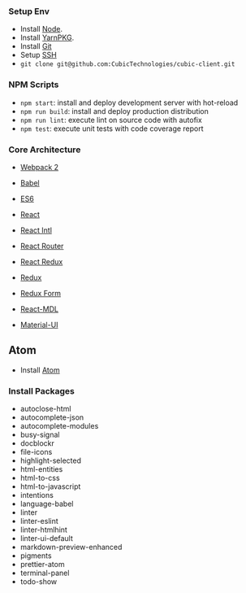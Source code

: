 ### Setup Env
* Install [Node](https://nodejs.org/en/download/current).
* Install [YarnPKG](https://yarnpkg.com/en/docs/install).
* Install [Git](https://git-scm.com/downloads)
* Setup [SSH](https://help.github.com/articles/connecting-to-github-with-ssh/)
* `git clone git@github.com:CubicTechnologies/cubic-client.git`

### NPM Scripts
* `npm start`: install and deploy development server with hot-reload
* `npm run build`: install and deploy production distribution
* `npm run lint`: execute lint on source code with autofix
* `npm test`: execute unit tests with code coverage report

### Core Architecture
* [Webpack 2](https://webpack.github.io)
* [Babel](https://babeljs.io)
* [ES6](https://github.com/lukehoban/es6features)


* [React](https://facebook.github.io/react)
* [React Intl](https://github.com/yahoo/react-intl)
* [React Router](https://github.com/ReactTraining/react-router)
* [React Redux](https://github.com/reactjs/react-redux)
* [Redux](http://redux.js.org)
* [Redux Form](http://redux-form.com)
* [React-MDL](https://react-mdl.github.io/react-mdl)
* [Material-UI](http://www.material-ui.com)


## Atom
* Install [Atom](https://atom.io)

### Install Packages
* autoclose-html
* autocomplete-json
* autocomplete-modules
* busy-signal
* docblockr
* file-icons
* highlight-selected
* html-entities
* html-to-css
* html-to-javascript
* intentions
* language-babel
* linter
* linter-eslint
* linter-htmlhint
* linter-ui-default
* markdown-preview-enhanced
* pigments
* prettier-atom
* terminal-panel
* todo-show
